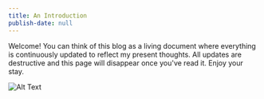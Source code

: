 ```yaml
---
title: An Introduction
publish-date: null
---
```

Welcome! You can think of this blog as a living document where everything is continuously updated to reflect my present thoughts.
All updates are destructive and this page will disappear once you've read it. Enjoy your stay.

![Alt Text](../images/profile.png "hi")